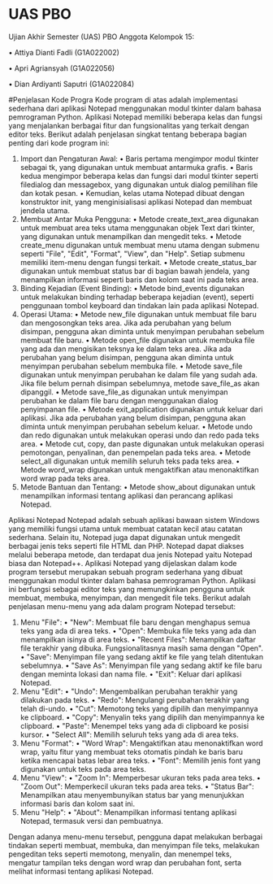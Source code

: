 # UAS PBO

Ujian Akhir Semester (UAS) PBO Anggota Kelompok 15:

  •	Attiya Dianti Fadli (G1A022002)
  
  •	Apri Agriansyah (G1A022056)
  
  •	Dian Ardiyanti Saputri (G1A022084)
  
#Penjelasan Kode Progra
Kode program di atas adalah implementasi sederhana dari aplikasi Notepad menggunakan modul tkinter dalam bahasa pemrograman Python. Aplikasi Notepad memiliki beberapa kelas dan fungsi yang menjalankan berbagai fitur dan fungsionalitas yang terkait dengan editor teks.
Berikut adalah penjelasan singkat tentang beberapa bagian penting dari kode program ini:
1.	Import dan Pengaturan Awal:
•	Baris pertama mengimpor modul tkinter sebagai tk, yang digunakan untuk membuat antarmuka grafis.
•	Baris kedua mengimpor beberapa kelas dan fungsi dari modul tkinter seperti filedialog dan messagebox, yang digunakan untuk dialog pemilihan file dan kotak pesan.
•	Kemudian, kelas utama Notepad dibuat dengan konstruktor init, yang menginisialisasi aplikasi Notepad dan membuat jendela utama.
2.	Membuat Antar Muka Pengguna:
•	Metode create_text_area digunakan untuk membuat area teks utama menggunakan objek Text dari tkinter, yang digunakan untuk menampilkan dan mengedit teks.
•	Metode create_menu digunakan untuk membuat menu utama dengan submenu seperti "File", "Edit", "Format", "View", dan "Help". Setiap submenu memiliki item-menu dengan fungsi terkait.
•	Metode create_status_bar digunakan untuk membuat status bar di bagian bawah jendela, yang menampilkan informasi seperti baris dan kolom saat ini pada teks area.
3.	Binding Kejadian (Event Binding):
•	Metode bind_events digunakan untuk melakukan binding terhadap beberapa kejadian (event), seperti penggunaan tombol keyboard dan tindakan lain pada aplikasi Notepad.
4.	Operasi Utama:
•	Metode new_file digunakan untuk membuat file baru dan mengosongkan teks area. Jika ada perubahan yang belum disimpan, pengguna akan diminta untuk menyimpan perubahan sebelum membuat file baru.
•	Metode open_file digunakan untuk membuka file yang ada dan mengisikan teksnya ke dalam teks area. Jika ada perubahan yang belum disimpan, pengguna akan diminta untuk menyimpan perubahan sebelum membuka file.
•	Metode save_file digunakan untuk menyimpan perubahan ke dalam file yang sudah ada. Jika file belum pernah disimpan sebelumnya, metode save_file_as akan dipanggil.
•	Metode save_file_as digunakan untuk menyimpan perubahan ke dalam file baru dengan menggunakan dialog penyimpanan file.
•	Metode exit_application digunakan untuk keluar dari aplikasi. Jika ada perubahan yang belum disimpan, pengguna akan diminta untuk menyimpan perubahan sebelum keluar.
•	Metode undo dan redo digunakan untuk melakukan operasi undo dan redo pada teks area.
•	Metode cut, copy, dan paste digunakan untuk melakukan operasi pemotongan, penyalinan, dan penempelan pada teks area.
•	Metode select_all digunakan untuk memilih seluruh teks pada teks area.
•	Metode word_wrap digunakan untuk mengaktifkan atau menonaktifkan word wrap pada teks area.
5.	Metode Bantuan dan Tentang:
•	Metode show_about digunakan untuk menampilkan informasi tentang aplikasi dan perancang aplikasi Notepad.

Aplikasi Notepad
Notepad adalah sebuah aplikasi bawaan sistem Windows yang memiliki fungsi utama untuk membuat catatan kecil atau catatan sederhana. Selain itu, Notepad juga dapat digunakan untuk mengedit berbagai jenis teks seperti file HTML dan PHP. Notepad dapat diakses melalui beberapa metode, dan terdapat dua jenis Notepad yaitu Notepad biasa dan Notepad++.
Aplikasi Notepad yang dijelaskan dalam kode program tersebut merupakan sebuah program sederhana yang dibuat menggunakan modul tkinter dalam bahasa pemrograman Python. Aplikasi ini berfungsi sebagai editor teks yang memungkinkan pengguna untuk membuat, membuka, menyimpan, dan mengedit file teks. Berikut adalah penjelasan menu-menu yang ada dalam program Notepad tersebut:
1.	Menu "File":
•	"New": Membuat file baru dengan menghapus semua teks yang ada di area teks.
•	"Open": Membuka file teks yang ada dan menampilkan isinya di area teks.
•	"Recent Files": Menampilkan daftar file terakhir yang dibuka. Fungsionalitasnya masih sama dengan "Open".
•	"Save": Menyimpan file yang sedang aktif ke file yang telah ditentukan sebelumnya.
•	"Save As": Menyimpan file yang sedang aktif ke file baru dengan meminta lokasi dan nama file.
•	"Exit": Keluar dari aplikasi Notepad.
2.	Menu "Edit":
•	"Undo": Mengembalikan perubahan terakhir yang dilakukan pada teks.
•	"Redo": Mengulangi perubahan terakhir yang telah di-undo.
•	"Cut": Memotong teks yang dipilih dan menyimpannya ke clipboard.
•	"Copy": Menyalin teks yang dipilih dan menyimpannya ke clipboard.
•	"Paste": Menempel teks yang ada di clipboard ke posisi kursor.
•	"Select All": Memilih seluruh teks yang ada di area teks.
3.	Menu "Format":
•	"Word Wrap": Mengaktifkan atau menonaktifkan word wrap, yaitu fitur yang membuat teks otomatis pindah ke baris baru ketika mencapai batas lebar area teks.
•	"Font": Memilih jenis font yang digunakan untuk teks pada area teks.
4.	Menu "View":
•	"Zoom In": Memperbesar ukuran teks pada area teks.
•	"Zoom Out": Memperkecil ukuran teks pada area teks.
•	"Status Bar": Menampilkan atau menyembunyikan status bar yang menunjukkan informasi baris dan kolom saat ini.
5.	Menu "Help":
•	"About": Menampilkan informasi tentang aplikasi Notepad, termasuk versi dan pembuatnya.

Dengan adanya menu-menu tersebut, pengguna dapat melakukan berbagai tindakan seperti membuat, membuka, dan menyimpan file teks, melakukan pengeditan teks seperti memotong, menyalin, dan menempel teks, mengatur tampilan teks dengan word wrap dan perubahan font, serta melihat informasi tentang aplikasi Notepad.


